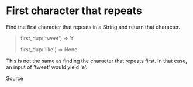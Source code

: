 # First character that repeats

Find the first character that repeats in a String and return that character.

> first_dup('tweet') => 't'
> 
> first_dup('like') => None

This is not the same as finding the character that repeats first.
In that case, an input of 'tweet' would yield 'e'.

[Source](https://www.codewars.com/kata/54f9f4d7c41722304e000bbb/train/python)
